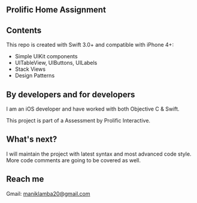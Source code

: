 ## Prolific Home Assignment

## Contents
This repo is created with Swift 3.0+ and compatible with iPhone 4+:

* Simple UIKit components
* UITableView, UIButtons, UILabels
* Stack Views
* Design Patterns


## By developers and for developers

I am an iOS developer and have worked with both Objective C & Swift.

This project is part of a Assessment by Prolific Interactive.


## What's next?

I will maintain the project with latest syntax and most advanced code style. More code comments are going to be covered as well.


## Reach me ##

Gmail: maniklamba20@gmail.com
